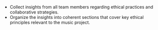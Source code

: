 - Collect insights from all team members regarding ethical practices and collaborative strategies.
- Organize the insights into coherent sections that cover key ethical principles relevant to the music project.